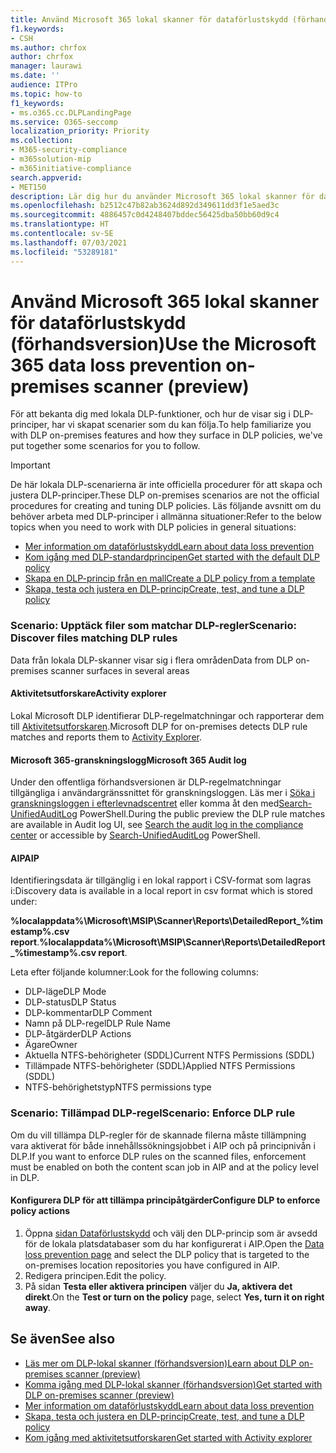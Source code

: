 ```yaml
---
title: Använd Microsoft 365 lokal skanner för dataförlustskydd (förhandsversion)
f1.keywords:
- CSH
ms.author: chrfox
author: chrfox
manager: laurawi
ms.date: ''
audience: ITPro
ms.topic: how-to
f1_keywords:
- ms.o365.cc.DLPLandingPage
ms.service: O365-seccomp
localization_priority: Priority
ms.collection:
- M365-security-compliance
- m365solution-mip
- m365initiative-compliance
search.appverid:
- MET150
description: Lär dig hur du använder Microsoft 365 lokal skanner för dataförlustskydd för att skanna igenom vilande data och implementera skyddsåtgärder för lokala filresurser och lokala SharePoint-mappar och dokumentbibliotek.
ms.openlocfilehash: b2512c47b82ab3624d892d349611dd3f1e5aed3c
ms.sourcegitcommit: 4886457c0d4248407bddec56425dba50bb60d9c4
ms.translationtype: HT
ms.contentlocale: sv-SE
ms.lasthandoff: 07/03/2021
ms.locfileid: "53289181"
---
```

# <a name="use-the-microsoft-365-data-loss-prevention-on-premises-scanner-preview"></a><span data-ttu-id="6c115-103">Använd Microsoft 365 lokal skanner för dataförlustskydd (förhandsversion)</span><span class="sxs-lookup"><span data-stu-id="6c115-103">Use the Microsoft 365 data loss prevention on-premises scanner (preview)</span></span>

<span data-ttu-id="6c115-104">För att bekanta dig med lokala DLP-funktioner, och hur de visar sig i DLP-principer, har vi skapat scenarier som du kan följa.</span><span class="sxs-lookup"><span data-stu-id="6c115-104">To help familiarize you with DLP on-premises features and how they surface in DLP policies, we've put together some scenarios for you to follow.</span></span>

> [!IMPORTANT]
> <span data-ttu-id="6c115-105">De här lokala DLP-scenarierna är inte officiella procedurer för att skapa och justera DLP-principer.</span><span class="sxs-lookup"><span data-stu-id="6c115-105">These DLP on-premises scenarios are not the official procedures for creating and tuning DLP policies.</span></span> <span data-ttu-id="6c115-106">Läs följande avsnitt om du behöver arbeta med DLP-principer i allmänna situationer:</span><span class="sxs-lookup"><span data-stu-id="6c115-106">Refer to the below topics when you need to work with DLP policies in general situations:</span></span>
>
> - [<span data-ttu-id="6c115-107">Mer information om dataförlustskydd</span><span class="sxs-lookup"><span data-stu-id="6c115-107">Learn about data loss prevention</span></span>](dlp-learn-about-dlp.md)
> - [<span data-ttu-id="6c115-108">Kom igång med DLP-standardprincipen</span><span class="sxs-lookup"><span data-stu-id="6c115-108">Get started with the default DLP policy</span></span>](get-started-with-the-default-dlp-policy.md)
> - [<span data-ttu-id="6c115-109">Skapa en DLP-princip från en mall</span><span class="sxs-lookup"><span data-stu-id="6c115-109">Create a DLP policy from a template</span></span>](create-a-dlp-policy-from-a-template.md)
> - [<span data-ttu-id="6c115-110">Skapa, testa och justera en DLP-princip</span><span class="sxs-lookup"><span data-stu-id="6c115-110">Create, test, and tune a DLP policy</span></span>](create-test-tune-dlp-policy.md)

### <a name="scenario-discover-files-matching-dlp-rules"></a><span data-ttu-id="6c115-111">Scenario: Upptäck filer som matchar DLP-regler</span><span class="sxs-lookup"><span data-stu-id="6c115-111">Scenario: Discover files matching DLP rules</span></span>

<span data-ttu-id="6c115-112">Data från lokala DLP-skanner visar sig i flera områden</span><span class="sxs-lookup"><span data-stu-id="6c115-112">Data from DLP on-premises scanner surfaces in several areas</span></span>

#### <a name="activity-explorer"></a><span data-ttu-id="6c115-113">Aktivitetsutforskare</span><span class="sxs-lookup"><span data-stu-id="6c115-113">Activity explorer</span></span>

 <span data-ttu-id="6c115-114">Lokal Microsoft DLP identifierar DLP-regelmatchningar och rapporterar dem till [Aktivitetsutforskaren](https://compliance.microsoft.com/dataclassification?viewid=activitiesexplorer).</span><span class="sxs-lookup"><span data-stu-id="6c115-114">Microsoft DLP for on-premises detects DLP rule matches and reports them to [Activity Explorer](https://compliance.microsoft.com/dataclassification?viewid=activitiesexplorer).</span></span>

#### <a name="microsoft-365-audit-log"></a><span data-ttu-id="6c115-115">Microsoft 365-granskningslogg</span><span class="sxs-lookup"><span data-stu-id="6c115-115">Microsoft 365 Audit log</span></span>

<span data-ttu-id="6c115-116">Under den offentliga förhandsversionen är DLP-regelmatchningar tillgängliga i användargränssnittet för granskningsloggen. Läs mer i [Söka i granskningsloggen i efterlevnadscentret](search-the-audit-log-in-security-and-compliance.md)  eller komma åt den med[Search-UnifiedAuditLog](/powershell/module/exchange/search-unifiedauditlog) PowerShell.</span><span class="sxs-lookup"><span data-stu-id="6c115-116">During the public preview the DLP rule matches are available in Audit log UI, see [Search the audit log in the compliance center](search-the-audit-log-in-security-and-compliance.md)  or accessible by [Search-UnifiedAuditLog](/powershell/module/exchange/search-unifiedauditlog) PowerShell.</span></span>

#### <a name="aip"></a><span data-ttu-id="6c115-117">AIP</span><span class="sxs-lookup"><span data-stu-id="6c115-117">AIP</span></span>

<span data-ttu-id="6c115-118">Identifieringsdata är tillgänglig i en lokal rapport i CSV-format som lagras i:</span><span class="sxs-lookup"><span data-stu-id="6c115-118">Discovery data is available in a local report in csv format which is stored under:</span></span>

<span data-ttu-id="6c115-119">**%localappdata%\Microsoft\MSIP\Scanner\Reports\DetailedReport_%timestamp%.csv report**.</span><span class="sxs-lookup"><span data-stu-id="6c115-119">**%localappdata%\Microsoft\MSIP\Scanner\Reports\DetailedReport_%timestamp%.csv report**.</span></span>

 <span data-ttu-id="6c115-120">Leta efter följande kolumner:</span><span class="sxs-lookup"><span data-stu-id="6c115-120">Look for the following columns:</span></span>

- <span data-ttu-id="6c115-121">DLP-läge</span><span class="sxs-lookup"><span data-stu-id="6c115-121">DLP Mode</span></span>
- <span data-ttu-id="6c115-122">DLP-status</span><span class="sxs-lookup"><span data-stu-id="6c115-122">DLP Status</span></span>
- <span data-ttu-id="6c115-123">DLP-kommentar</span><span class="sxs-lookup"><span data-stu-id="6c115-123">DLP Comment</span></span>
- <span data-ttu-id="6c115-124">Namn på DLP-regel</span><span class="sxs-lookup"><span data-stu-id="6c115-124">DLP Rule Name</span></span>
- <span data-ttu-id="6c115-125">DLP-åtgärder</span><span class="sxs-lookup"><span data-stu-id="6c115-125">DLP Actions</span></span>
- <span data-ttu-id="6c115-126">Ägare</span><span class="sxs-lookup"><span data-stu-id="6c115-126">Owner</span></span>
- <span data-ttu-id="6c115-127">Aktuella NTFS-behörigheter (SDDL)</span><span class="sxs-lookup"><span data-stu-id="6c115-127">Current NTFS Permissions (SDDL)</span></span>
- <span data-ttu-id="6c115-128">Tillämpade NTFS-behörigheter (SDDL)</span><span class="sxs-lookup"><span data-stu-id="6c115-128">Applied NTFS Permissions (SDDL)</span></span>
- <span data-ttu-id="6c115-129">NTFS-behörighetstyp</span><span class="sxs-lookup"><span data-stu-id="6c115-129">NTFS permissions type</span></span>

### <a name="scenario-enforce-dlp-rule"></a><span data-ttu-id="6c115-130">Scenario: Tillämpad DLP-regel</span><span class="sxs-lookup"><span data-stu-id="6c115-130">Scenario: Enforce DLP rule</span></span>

<span data-ttu-id="6c115-131">Om du vill tillämpa DLP-regler för de skannade filerna måste tillämpning vara aktiverat för både innehållssökningsjobbet i AIP och på principnivån i DLP.</span><span class="sxs-lookup"><span data-stu-id="6c115-131">If you want to enforce DLP rules on the scanned files, enforcement must be enabled on both the content scan job in AIP and at the policy level in DLP.</span></span>

#### <a name="configure-dlp-to-enforce-policy-actions"></a><span data-ttu-id="6c115-132">Konfigurera DLP för att tillämpa principåtgärder</span><span class="sxs-lookup"><span data-stu-id="6c115-132">Configure DLP to enforce policy actions</span></span>

1. <span data-ttu-id="6c115-133">Öppna [sidan Dataförlustskydd](https://compliance.microsoft.com/datalossprevention?viewid=policies) och välj den DLP-princip som är avsedd för de lokala platsdatabaser som du har konfigurerat i AIP.</span><span class="sxs-lookup"><span data-stu-id="6c115-133">Open the [Data loss prevention page](https://compliance.microsoft.com/datalossprevention?viewid=policies) and select the DLP policy that is targeted to the on-premises location repositories you have configured in AIP.</span></span>
2. <span data-ttu-id="6c115-134">Redigera principen.</span><span class="sxs-lookup"><span data-stu-id="6c115-134">Edit the policy.</span></span>
3. <span data-ttu-id="6c115-135">På sidan **Testa eller aktivera principen** väljer du **Ja, aktivera det direkt**.</span><span class="sxs-lookup"><span data-stu-id="6c115-135">On the **Test or turn on the policy** page, select **Yes, turn it on right away**.</span></span>

## <a name="see-also"></a><span data-ttu-id="6c115-136">Se även</span><span class="sxs-lookup"><span data-stu-id="6c115-136">See also</span></span>

- [<span data-ttu-id="6c115-137">Läs mer om DLP-lokal skanner (förhandsversion)</span><span class="sxs-lookup"><span data-stu-id="6c115-137">Learn about DLP on-premises scanner (preview)</span></span>](dlp-on-premises-scanner-learn.md)
- [<span data-ttu-id="6c115-138">Komma igång med DLP-lokal skanner (förhandsversion)</span><span class="sxs-lookup"><span data-stu-id="6c115-138">Get started with  DLP on-premises scanner (preview)</span></span>](dlp-on-premises-scanner-get-started.md)
- [<span data-ttu-id="6c115-139">Mer information om dataförlustskydd</span><span class="sxs-lookup"><span data-stu-id="6c115-139">Learn about data loss prevention</span></span>](dlp-learn-about-dlp.md)
- [<span data-ttu-id="6c115-140">Skapa, testa och justera en DLP-princip</span><span class="sxs-lookup"><span data-stu-id="6c115-140">Create, test, and tune a DLP policy</span></span>](create-test-tune-dlp-policy.md)
- [<span data-ttu-id="6c115-141">Kom igång med aktivitetsutforskaren</span><span class="sxs-lookup"><span data-stu-id="6c115-141">Get started with Activity explorer</span></span>](data-classification-activity-explorer.md)
